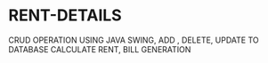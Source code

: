 # RENT-DETAILS
CRUD OPERATION USING JAVA SWING, ADD , DELETE, UPDATE TO DATABASE
CALCULATE RENT, BILL GENERATION

